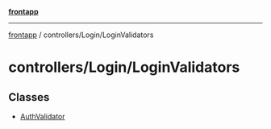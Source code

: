 [**frontapp**](../../../README.md)

***

[frontapp](../../../README.md) / controllers/Login/LoginValidators

# controllers/Login/LoginValidators

## Classes

- [AuthValidator](classes/AuthValidator.md)
